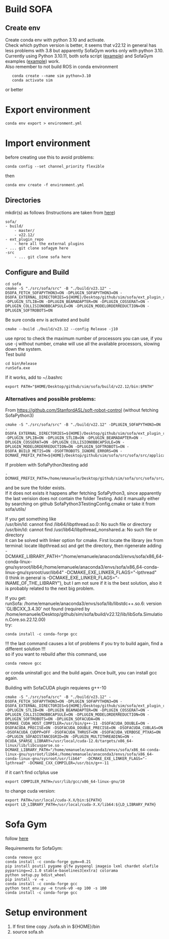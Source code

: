 # Build SOFA
## Create env
Create conda env with python 3.10 and activate.</br>
Check which python version is better, it seems that v22.12 in general has less problems with 3.8 but apparently SofaGym works only with python 3.10.</br>
Currently using Python 3.10.11, both sofa script ([example](script/main)) and SofaGym examples ([example](sofa/SofaGym/test_env.py)) work.</br>
Also remember to not build ROS in conda environment
~~~
   conda create --name sim python=3.10
   conda activate sim
~~~
or better
# Export environment
~~~
conda env export > environment.yml
~~~

# Import environment
before creating use this to avoid problems:
~~~
conda config --set channel_priority flexible
~~~
then
~~~
conda env create -f environment.yml
~~~

## Directories
mkdir(s) as follows (Instructions are taken from [here](https://www.sofa-framework.org/community/doc/getting-started/build/linux/))
~~~
sofa/
- build/
    - master/
    - v22.12/
- ext_plugin_repo
    - here all the external plugins
- ... git clone sofagym here
-src
    - ... git clone sofa here
~~~
## Configure and Build
~~~
cd sofa
cmake -S "./src/sofa/src" -B "./build/v23.12" -DSOFA_FETCH_SOFAPYTHON3=ON -DPLUGIN_SOFAPYTHON3=ON -DSOFA_EXTERNAL_DIRECTORIES=${HOME}/Desktop/github/sim/sofa/ext_plugin_repo -DPLUGIN_STLIB=ON -DPLUGIN_BEAMADAPTER=ON -DPLUGIN_COSSERAT=ON -DPLUGIN_COLLISIONOBBCAPSULE=ON -DPLUGIN_MODELORDERREDUCTION=ON -DPLUGIN_SOFTROBOTS=ON
~~~
Be sure conda env is activated and build 
~~~
cmake --build ./build/v23.12 --config Release -j10
~~~
use nproc to check the maximum number of processors you can use, if you use -j without number, cmake will use all the available processors, slowing down the system. </br>
Test build
~~~
cd bin\Release
runSofa.exe
~~~
If it works, add to ~/.bashrc
~~~
export PATH="$HOME/Desktop/github/sim/sofa/build/v22.12/bin:$PATH"
~~~

### Alternatives and possible problems:</br>
From https://github.com/StanfordASL/soft-robot-control  (without fetching SofaPython3)
~~~
cmake -S "./src/sofa/src" -B "./build/v22.12" -DPLUGIN_SOFAPYTHON3=ON -DSOFA_EXTERNAL_DIRECTORIES=${HOME}/Desktop/github/sim/sofa/ext_plugin_repo -DPLUGIN_SPLIB=ON -DPLUGIN_STLIB=ON -DPLUGIN_BEAMADAPTER=ON -DPLUGIN_COSSERAT=ON -DPLUGIN_COLLISIONOBBCAPSULE=ON -DPLUGIN_MODELORDERREDUCTION=ON -DPLUGIN_SOFTROBOTS=ON -DSOFA_BUILD_METIS=ON -DSOFTROBOTS_IGNORE_ERRORS=ON -DCMAKE_PREFIX_PATH=${HOME}/Desktop/github/sim/sofa/src/sofa/src/applications/plugins/SofaPython3/Testing
~~~

If problem with SofaPython3testing add
~~~
-DCMAKE_PREFIX_PATH=/home/emanuele/Desktop/github/sim/sofa/src/sofa/src/applications/plugins/SofaPython3/Testing
~~~
and be sure the folder exists. </br>
If it does not exists it happens after fetching SofaPython3, since apparently the last verision does not contain the folder Testing.
Add it manually either by searching on github SofaPython3TestingConfig.cmake or take it from sofa/utils/

If you get something like </br>
/usr/bin/ld: cannot find /lib64/libpthread.so.0: No such file or directory
/usr/bin/ld: cannot find /usr/lib64/libpthread_nonshared.a: No such file or directory</br>
it can be solved with linker option for cmake. First locate the library (ex from terminal: locate libpthread.so) and get the directory, then rigenerate adding </br>
-DCMAKE_LIBRARY_PATH="/home/emanuele/anaconda3/envs/sofa/x86_64-conda-linux-gnu/sysroot/lib64;/home/emanuele/anaconda3/envs/sofa/x86_64-conda-linux-gnu/sysroot/usr/lib64" 
-DCMAKE_EXE_LINKER_FLAGS="-lpthread" </br>
(I think in general is -DCMAKE_EXE_LINKER_FLAGS="-lNAME_OF_THE_LIBRARY"), but I am not sure if it is the best solution, also it is probably related to the next big problem. </br>


If you get:</br>
runSofa: /home/emanuele/anaconda3/envs/sofa/lib/libstdc++.so.6: version `GLIBCXX_3.4.30' not found (required by /home/emanuele/Desktop/github/sim/sofa/build/v22.12/lib/libSofa.Simulation.Core.so.22.12.00)  </br>
try:
~~~
conda install -c conda-forge gcc
~~~
!!! the last command causes a lot of problems if you try to build again, find a different solution !!!</br>
so if you want to rebuild after this command, use 
~~~
conda remove gcc
~~~
or conda uninstall gcc and the build again. Once built, you can install gcc again.


Building with SofaCUDA plugin requieres g++-10
~~~
cmake -S "./src/sofa/src" -B "./build/v23.12" -DSOFA_FETCH_SOFAPYTHON3=ON -DPLUGIN_SOFAPYTHON3=ON -DSOFA_EXTERNAL_DIRECTORIES=${HOME}/Desktop/github/sim/sofa/ext_plugin_repo -DPLUGIN_STLIB=ON -DPLUGIN_BEAMADAPTER=ON -DPLUGIN_COSSERAT=ON -DPLUGIN_COLLISIONOBBCAPSULE=ON -DPLUGIN_MODELORDERREDUCTION=ON -DPLUGIN_SOFTROBOTS=ON -DPLUGIN_SOFACUDA=ON -DCMAKE_CUDA_HOST_COMPILER=/usr/bin/g++-11 -DSOFACUDA_DOUBLE=ON -DSOFACUDA_PRECISE=ON -DSOFACUDA_DOUBLE_PRECISE=ON -DSOFACUDA_CUBLAS=ON -DSOFACUDA_CUDPP=OFF -DSOFACUDA_THRUST=ON -DSOFACUDA_VERBOSE_PTXAS=ON -DPLUGIN_SOFADISTANCEGRID=ON -DPLUGIN_MULTITHREADING=ON -DCUDA_SPARSE_LIBRARY=/usr/local/cuda-12.0/targets/x86_64-linux/lib/libcusparse.so -DCMAKE_LIBRARY_PATH="/home/emanuele/anaconda3/envs/sofa/x86_64-conda-linux-gnu/sysroot/lib64;/home/emanuele/anaconda3/envs/sofa/x86_64-conda-linux-gnu/sysroot/usr/lib64"  -DCMAKE_EXE_LINKER_FLAGS="-lpthread" -DCMAKE_CXX_COMPILER=/usr/bin/g++-11
~~~
if it can't find cc1plus use
~~~
export COMPILER_PATH=/usr/lib/gcc/x86_64-linux-gnu/10
~~~
to change cuda version:
~~~
export PATH=/usr/local/cuda-X.X/bin:${PATH}
export LD_LIBRARY_PATH=/usr/local/cuda-X.X/lib64:${LD_LIBRARY_PATH}
~~~

# Sofa Gym
follow [here](https://github.com/SofaDefrost/SofaGym/tree/e5cc4048fd1fbd0b93fd6e98b3a3d4854d094cfd)

Requirements for SofaGym:
~~~
conda remove gcc
conda install -c conda-forge gym==0.21
pip install psutil pygame glfw pyopengl imageio lxml chardet olefile pyparsing==2.1.0 stable-baselines3[extra] colorama
python setup.py bdist_wheel
pip install -v -e .
conda install -c conda-forge gcc
python test_env.py -e trunk-v0 -ep 100 -s 100
conda install -c conda-forge gcc
~~~

# Setup environment
1. If first time copy ./sofa.sh in ${HOME}/bin 
2. source sofa.sh